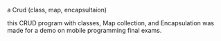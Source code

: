 a Crud (class, map, encapsultaion)

this CRUD program with classes, Map collection, and Encapsulation
was made for a demo on mobile programming final exams.
